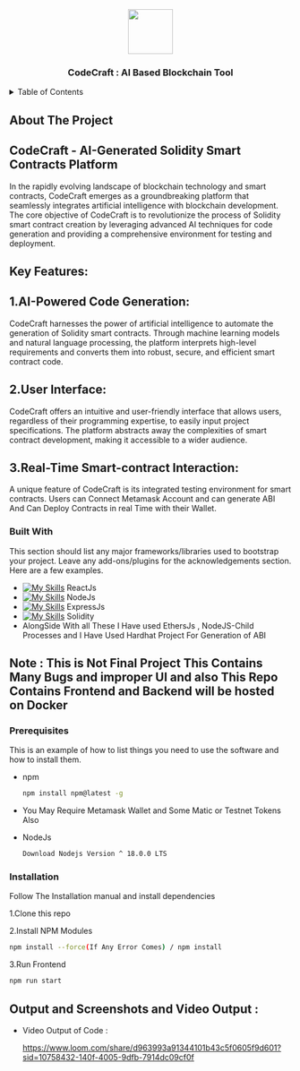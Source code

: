 <div align="center">
 <img src="https://github.com/Adidem23/Code-Craft_Final/assets/124609794/bb1f2108-2e3a-40c8-84f3-f80e78d0641a" height="80px" width="80px" />
  <h3 align="center"> CodeCraft : AI Based Blockchain Tool </h3>
</div>
<details>
  <summary>Table of Contents</summary>
  <ol>
    <li>
      <a href="#about-the-project">About The Project</a>
      <ul>
        <li><a href="#built-with">Built With</a></li>
      </ul>
    </li>
    <li>
      <a href="#getting-started">Getting Started</a>
      <ul>
        <li><a href="#prerequisites">Prerequisites</a></li>
        <li><a href="#installation">Installation</a></li>
      </ul>
    </li>
    <li><a href="#usage">Usage</a></li>
  </ol>
</details>

## About The Project

 ## CodeCraft - AI-Generated Solidity Smart Contracts Platform

In the rapidly evolving landscape of blockchain technology and smart contracts, CodeCraft emerges as a groundbreaking platform that seamlessly integrates artificial intelligence with blockchain development. The core objective of CodeCraft is to revolutionize the process of Solidity smart contract creation by leveraging advanced AI techniques for code generation and providing a comprehensive environment for testing and deployment.

## Key Features:

## 1.AI-Powered Code Generation:

CodeCraft harnesses the power of artificial intelligence to automate the generation of Solidity smart contracts. Through machine learning models and natural language processing, the platform interprets high-level requirements and converts them into robust, secure, and efficient smart contract code.

## 2.User Interface:
CodeCraft offers an intuitive and user-friendly interface that allows users, regardless of their programming expertise, to easily input project specifications. The platform abstracts away the complexities of smart contract development, making it accessible to a wider audience.

## 3.Real-Time Smart-contract Interaction:
A unique feature of CodeCraft is its integrated testing environment for smart contracts. Users can Connect Metamask Account and can generate ABI And Can Deploy Contracts in real Time with their Wallet.

### Built With

This section should list any major frameworks/libraries used to bootstrap your project. Leave any add-ons/plugins for the acknowledgements section. Here are a few examples.

 - [![My Skills](https://skillicons.dev/icons?i=react&perline=3)](https://skillicons.dev) ReactJs
 - [![My Skills](https://skillicons.dev/icons?i=nodejs&perline=3)](https://skillicons.dev) NodeJs
 - [![My Skills](https://skillicons.dev/icons?i=express&perline=3)](https://skillicons.dev) ExpressJs
 - [![My Skills](https://skillicons.dev/icons?i=solidity&perline=3)](https://skillicons.dev) Solidity
 - AlongSide With all These I Have used EthersJs , NodeJS-Child Processes and I Have Used Hardhat Project For Generation of ABI

## Note : This is Not Final Project This Contains Many Bugs and improper UI and also This Repo Contains Frontend and Backend will be hosted on Docker


### Prerequisites
This is an example of how to list things you need to use the software and how to install them.
* npm
  ```sh
  npm install npm@latest -g
  ```
* You May Require Metamask Wallet and Some Matic or Testnet Tokens Also 
  
* NodeJs
  ```sh
  Download Nodejs Version ^ 18.0.0 LTS 
  ```

### Installation
Follow The Installation manual and install dependencies 

1.Clone this repo
   
2.Install NPM Modules
   ```sh
npm install --force(If Any Error Comes) / npm install
   ``` 
3.Run Frontend 
   ```js
npm run start
   ```

## Output and Screenshots and Video Output :


- Video Output of Code :
  
  https://www.loom.com/share/d963993a91344101b43c5f0605f9d601?sid=10758432-140f-4005-9dfb-7914dc09cf0f
